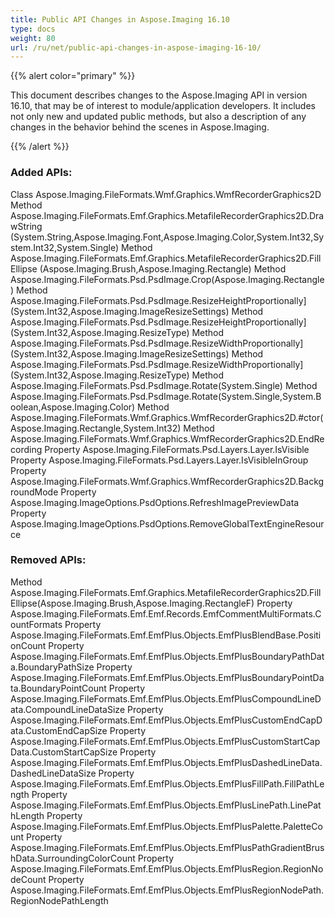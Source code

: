 ```yaml
---
title: Public API Changes in Aspose.Imaging 16.10
type: docs
weight: 80
url: /ru/net/public-api-changes-in-aspose-imaging-16-10/
---
```


{{% alert color="primary" %}} 

This document describes changes to the Aspose.Imaging API in version 16.10, that may be of interest to module/application developers. It includes not only new and updated public methods, but also a description of any changes in the behavior behind the scenes in Aspose.Imaging.

{{% /alert %}} 
### **Added APIs:**
Class Aspose.Imaging.FileFormats.Wmf.Graphics.WmfRecorderGraphics2D
Method Aspose.Imaging.FileFormats.Emf.Graphics.MetafileRecorderGraphics2D.DrawString (System.String,Aspose.Imaging.Font,Aspose.Imaging.Color,System.Int32,System.Int32,System.Single)
Method Aspose.Imaging.FileFormats.Emf.Graphics.MetafileRecorderGraphics2D.FillEllipse (Aspose.Imaging.Brush,Aspose.Imaging.Rectangle)
Method Aspose.Imaging.FileFormats.Psd.PsdImage.Crop(Aspose.Imaging.Rectangle)
Method Aspose.Imaging.FileFormats.Psd.PsdImage.ResizeHeightProportionally](System.Int32,Aspose.Imaging.ImageResizeSettings)
Method Aspose.Imaging.FileFormats.Psd.PsdImage.ResizeHeightProportionally](System.Int32,Aspose.Imaging.ResizeType)
Method Aspose.Imaging.FileFormats.Psd.PsdImage.ResizeWidthProportionally](System.Int32,Aspose.Imaging.ImageResizeSettings)
Method Aspose.Imaging.FileFormats.Psd.PsdImage.ResizeWidthProportionally](System.Int32,Aspose.Imaging.ResizeType)
Method Aspose.Imaging.FileFormats.Psd.PsdImage.Rotate(System.Single)
Method Aspose.Imaging.FileFormats.Psd.PsdImage.Rotate(System.Single,System.Boolean,Aspose.Imaging.Color)
Method Aspose.Imaging.FileFormats.Wmf.Graphics.WmfRecorderGraphics2D.#ctor(Aspose.Imaging.Rectangle,System.Int32)
Method Aspose.Imaging.FileFormats.Wmf.Graphics.WmfRecorderGraphics2D.EndRecording
Property Aspose.Imaging.FileFormats.Psd.Layers.Layer.IsVisible
Property Aspose.Imaging.FileFormats.Psd.Layers.Layer.IsVisibleInGroup
Property Aspose.Imaging.FileFormats.Wmf.Graphics.WmfRecorderGraphics2D.BackgroundMode
Property Aspose.Imaging.ImageOptions.PsdOptions.RefreshImagePreviewData
Property Aspose.Imaging.ImageOptions.PsdOptions.RemoveGlobalTextEngineResource
### **Removed APIs:**
Method Aspose.Imaging.FileFormats.Emf.Graphics.MetafileRecorderGraphics2D.FillEllipse(Aspose.Imaging.Brush,Aspose.Imaging.RectangleF)
Property Aspose.Imaging.FileFormats.Emf.Emf.Records.EmfCommentMultiFormats.CountFormats
Property Aspose.Imaging.FileFormats.Emf.EmfPlus.Objects.EmfPlusBlendBase.PositionCount
Property Aspose.Imaging.FileFormats.Emf.EmfPlus.Objects.EmfPlusBoundaryPathData.BoundaryPathSize
Property Aspose.Imaging.FileFormats.Emf.EmfPlus.Objects.EmfPlusBoundaryPointData.BoundaryPointCount
Property Aspose.Imaging.FileFormats.Emf.EmfPlus.Objects.EmfPlusCompoundLineData.CompoundLineDataSize
Property Aspose.Imaging.FileFormats.Emf.EmfPlus.Objects.EmfPlusCustomEndCapData.CustomEndCapSize
Property Aspose.Imaging.FileFormats.Emf.EmfPlus.Objects.EmfPlusCustomStartCapData.CustomStartCapSize
Property Aspose.Imaging.FileFormats.Emf.EmfPlus.Objects.EmfPlusDashedLineData.DashedLineDataSize
Property Aspose.Imaging.FileFormats.Emf.EmfPlus.Objects.EmfPlusFillPath.FillPathLength
Property Aspose.Imaging.FileFormats.Emf.EmfPlus.Objects.EmfPlusLinePath.LinePathLength
Property Aspose.Imaging.FileFormats.Emf.EmfPlus.Objects.EmfPlusPalette.PaletteCount
Property Aspose.Imaging.FileFormats.Emf.EmfPlus.Objects.EmfPlusPathGradientBrushData.SurroundingColorCount
Property Aspose.Imaging.FileFormats.Emf.EmfPlus.Objects.EmfPlusRegion.RegionNodeCount
Property Aspose.Imaging.FileFormats.Emf.EmfPlus.Objects.EmfPlusRegionNodePath.RegionNodePathLength
